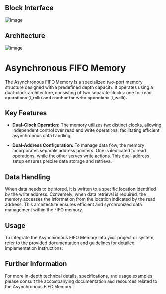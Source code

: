 ## Block Interface
![image](https://github.com/Ahmedtayel22/Digital-IC-Design/assets/105231666/269ee3bc-06bd-41cf-a749-12b1abf4a7bf)

## Architecture
![image](https://github.com/Ahmedtayel22/Digital-IC-Design/assets/105231666/d9fb741e-6145-4a3f-8299-570a00ce70fe)


# Asynchronous FIFO Memory

The Asynchronous FIFO Memory is a specialized two-port memory structure designed with a predefined depth capacity. It operates using a dual-clock architecture, consisting of two separate clocks: one for read operations (i_rclk) and another for write operations (i_wclk).

## Key Features

- **Dual-Clock Operation:** The memory utilizes two distinct clocks, allowing independent control over read and write operations, facilitating efficient asynchronous data handling.

- **Dual-Address Configuration:** To manage data flow, the memory incorporates separate address pointers. One is dedicated to read operations, while the other serves write actions. This dual-address setup ensures precise data storage and retrieval.

## Data Handling

When data needs to be stored, it is written to a specific location identified by the write address. Conversely, when data retrieval is required, the memory accesses the information from the location indicated by the read address. This architecture ensures efficient and synchronized data management within the FIFO memory.

## Usage

To integrate the Asynchronous FIFO Memory into your project or system, refer to the provided documentation and guidelines for detailed implementation instructions.

## Further Information

For more in-depth technical details, specifications, and usage examples, please consult the accompanying documentation and resources related to the Asynchronous FIFO Memory.
